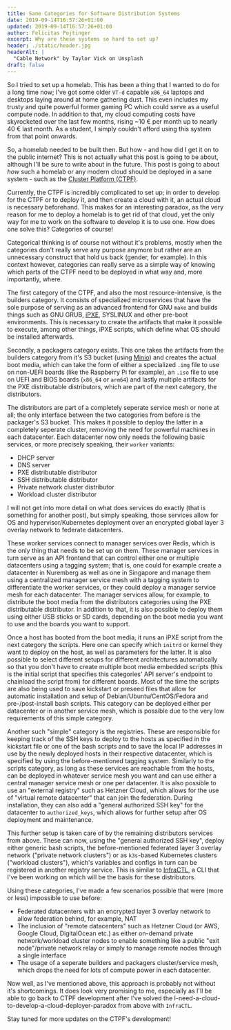 ```yaml
---
title: Sane Categories for Software Distribution Systems
date: 2019-09-14T16:57:26+01:00
updated: 2019-09-14T16:57:26+01:00
author: Felicitas Pojtinger
excerpt: Why are these systems so hard to set up?
header: ./static/header.jpg
headerAlt: |
  "Cable Network" by Taylor Vick on Unsplash
draft: false
---
```


So I tried to set up a homelab. This has been a thing that I wanted to do for a long time now; I've got some older `VT-d` capable `x86_64` laptops and desktops laying around at home gathering dust. This even includes my trusty and quite powerful former gaming PC which could serve as a useful compute node. In addition to that, my cloud computing costs have skyrocketed over the last few months, rising ~10 € per month up to nearly 40 € last month. As a student, I simply couldn't afford using this system from that point onwards.

So, a homelab needed to be built then. But how - and how did I get it on to the public internet? This is not actually what this post is going to be about, although I'll be sure to write about in the future. This post is going to about _how_ such a homelab or any modern cloud should be deployed in a sane system - such as the [Cluster Platform (CTPF)](https://clusterplatform.github.io/clusterplatform/packages/provisioner/).

Currently, the CTPF is incredibly complicated to set up; in order to develop for the CTPF or to deploy it, and then create a cloud with it, an actual cloud is necessary beforehand. This makes for an interesting paradox, as the very reason for me to deploy a homelab is to get rid of that cloud, yet the only way for me to work on the software to develop it is to use one. How does one solve this? Categories of course!

Categorical thinking is of course not without it's problems, mostly when the categories don't really serve any purpose anymore but rather are an unnecessary construct that hold us back (gender, for example). In this context however, categories can really serve as a simple way of knowing which parts of the CTPF need to be deployed in what way and, more importantly, where.

The first category of the CTPF, and also the most resource-intensive, is the builders category. It consists of specialized microservices that have the sole purpose of serving as an advanced frontend for GNU `make` and builds things such as GNU GRUB, [iPXE](https://ipxe.org/), SYSLINUX and other pre-boot environments. This is necessary to create the artifacts that make it possible to execute, among other things, iPXE scripts, which define what OS should be installed afterwards.

Secondly, a packagers category exists. This one takes the artifacts from the builders category from it's S3 bucket (using [Minio](https://min.io/)) and creates the actual boot media, which can take the form of either a specialized `.img` file to use on non-UEFI boards (like the Raspberry Pi for example), an `.iso` file to use on UEFI and BIOS boards (`x86_64` or `arm64`) and lastly multiple artifacts for the PXE distributable distributors, which are part of the next category, the distributors.

The distributors are part of a completely seperate service mesh or none at all; the only interface between the two categories from before is the packager's S3 bucket. This makes it possible to deploy the latter in a completely seperate cluster, removing the need for powerful machines in each datacenter. Each datacenter now only needs the following basic services, or more precisely speaking, their `worker` variants:

- DHCP server
- DNS server
- PXE distributable distributor
- SSH distributable distributor
- Private network cluster distributor
- Workload cluster distributor

I will not get into more detail on what does services do exactly (that is something for another post), but simply speaking, those services allow for OS and hypervisor/Kubernetes deployment over an encrypted global layer 3 overlay network to federate datacenters.

These worker services connect to manager services over Redis, which is the only thing that needs to be set up on them. These manager services in turn serve as an API frontend that can control either one or multiple datacenters using a tagging system; that is, one could for example create a datacenter in Nuremberg as well as one in Singapore and manage them using a centralized manager service mesh with a tagging system to differentiate the worker services, or they could deploy a manager service mesh for each datacenter. The manager services allow, for example, to distribute the boot media from the distributors categories using the PXE distributable distributor. In addition to that, it is also possible to deploy them using either USB sticks or SD cards, depending on the boot media you want to use and the boards you want to support.

Once a host has booted from the boot media, it runs an iPXE script from the next category the scripts. Here one can specify which `initrd` or kernel they want to deploy on the host, as well as parameters for the latter. It is also possible to select different setups for different architectures automatically so that you don't have to create multiple boot media embedded scripts (this is the initial script that specifies this categories' API server's endpoint to chainload the script from) for different boards. Most of the time the scripts are also being used to save kickstart or preseed files that allow for automatic installation and setup of Debian/Ubuntu/CentOS/Fedora and pre-/post-install bash scripts. This category can be deployed either per datacenter or in another service mesh, which is possible due to the very low requirements of this simple category.

Another such "simple" category is the registries. These are responsible for keeping track of the SSH keys to deploy to the hosts as specified in the kickstart file or one of the bash scripts and to save the local IP addresses in use by the newly deployed hosts in their respective datacenter, which is specified by using the before-mentioned tagging system. Similarly to the scripts category, as long as these services are reachable from the hosts, can be deployed in whatever service mesh you want and can use either a central manager service mesh or one per datacenter. It is also possible to use an "external registry" such as Hetzner Cloud, which allows for the use of "virtual remote datacenter" that can join the federation. During installation, they can also add a "general authorized SSH key" for the datacenter to `authorized_keys`, which allows for further setup after OS deployment and maintenance.

This further setup is taken care of by the remaining distributors services from above. These can now, using the "general authorized SSH key", deploy either generic bash scripts, the before-mentioned federated layer 3 overlay network ("private network clusters") or as `k3s`-based Kubernetes clusters ("workload clusters"), which's variables and configs in turn can be registered in another registry service. This is similar to [InfraCTL](https://pojntfx.github.io/infractl/), a CLI that I've been working on which will be the basis for these distributors.

Using these categories, I've made a few scenarios possible that were (more or less) impossible to use before:

- Federated datacenters with an encrypted layer 3 overlay network to allow federation behind, for example, NAT
- The inclusion of "remote datacenters" such as Hetzner Cloud (or AWS, Google Cloud, DigitalOcean etc.) as either on-demand private network/workload cluster nodes to enable something like a public "exit node"/private network relay or simply to manage remote nodes through a single interface
- The usage of a seperate builders and packagers cluster/service mesh, which drops the need for lots of compute power in each datacenter.

Now well, as I've mentioned above, this approach is probably not without it's shortcomings. It does look very promising to me, especially as I'll be able to go back to CTPF development after I've solved the I-need-a-cloud-to-develop-a-cloud-deployer-paradox from above with `InfraCTL`.

Stay tuned for more updates on the CTPF's development!
